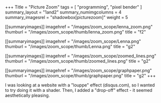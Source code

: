 +++
Title = "Picture Zoom"
tags = [ "programming", "pixel bender" ]
summary_layout = "1and2"
summary_numimgcolumns = 4
summary_imagesrel = "shadowbox[picturezoom]"
weight = 5

[[summaryimages]]
imagehref = "/images/zoom_scope/lenna_zoom.png"
thumburl = "/images/zoom_scope/thumb/lenna_zoom.png"
title = "f2"

[[summaryimages]]
imagehref = "/images/zoom_scope/Lenna.png"
thumburl = "/images/zoom_scope/thumb/Lenna.png"
title = "g2"

[[summaryimages]]
imagehref = "/images/zoom_scope/zoomed_lines.png"
thumburl = "/images/zoom_scope/thumb/zoomed_lines.png"
title = "g2"

[[summaryimages]]
imagehref = "/images/zoom_scope/graphpaper.png"
thumburl = "/images/zoom_scope/thumb/graphpaper.png"
title = "g2"
+++
<p>I was looking at a website with a "louppe" effect (disqus.com), so I wanted to try doing it with a shader. Then, I added a "drop-off" effect - it seemed aesthetically pleasing.</p>

